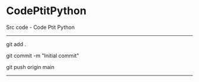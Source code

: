# CodePtitPython
Src code - Code Ptit Python
________
git add .

git commit -m "Initial commit"

git push origin main
_________
